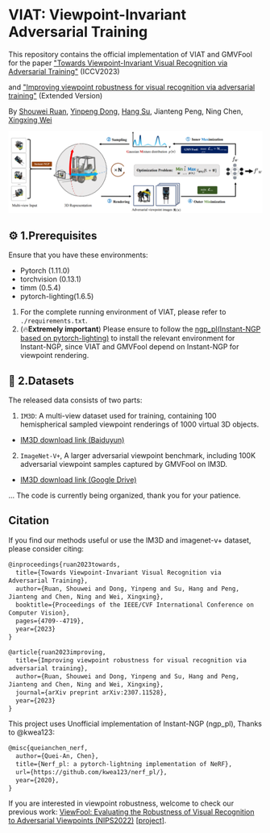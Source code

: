 # VIAT: Viewpoint-Invariant Adversarial Training
This repository contains the official implementation of VIAT and GMVFool for the paper ["Towards Viewpoint-Invariant Visual Recognition via Adversarial Training"](https://arxiv.org/pdf/2307.10235.pdf) (ICCV2023) 

and ["Improving viewpoint robustness for visual recognition via adversarial training"](https://scholar.google.cz/citations?view_op=view_citation&hl=zh-CN&user=1pggtuUAAAAJ&citation_for_view=1pggtuUAAAAJ:2osOgNQ5qMEC) (Extended Version)

By [Shouwei Ruan](https://heathcliff-saku.github.io/), [Yinpeng Dong](https://ml.cs.tsinghua.edu.cn/~yinpeng/), [Hang Su](https://www.suhangss.me/), Jianteng Peng, Ning Chen, [Xingxing Wei](https://sites.google.com/site/xingxingwei1988/)

![fig1](asset/framework.png)

## ⚙️ 1.Prerequisites
Ensure that you have these environments:
- Pytorch (1.11.0)
- torchvision (0.13.1)
- timm (0.5.4)
- pytorch-lighting(1.6.5)
  
1. For the complete running environment of VIAT, please refer to `./requirements.txt`.
2. (🔥**Extremely important**) Please ensure to follow the [ngp_pl(Instant-NGP based on pytorch-lighting)](https://github.com/kwea123/ngp_pl) to install the relevant environment for Instant-NGP, since VIAT and GMVFool depend on Instant-NGP for viewpoint rendering.

## 💾 2.Datasets
The released data consists of two parts: 
1. `IM3D`: A multi-view dataset used for training, containing 100 hemispherical sampled viewpoint renderings of 1000 virtual 3D objects.
- [IM3D download link (Baiduyun)]()

2. `ImageNet-V+`, A larger adversarial viewpoint benchmark, including 100K adversarial viewpoint samples captured by GMVFool on IM3D.
- [IM3D download link (Google Drive)](https://drive.google.com/file/d/1oxrWl4mRa_mEr-ByCMhyRWaQG8Wribo7/view)


... The code is currently being organized, thank you for your patience.


## Citation
If you find our methods useful or use the IM3D and imagenet-v+ dataset, please consider citing:

```
@inproceedings{ruan2023towards,
  title={Towards Viewpoint-Invariant Visual Recognition via Adversarial Training},
  author={Ruan, Shouwei and Dong, Yinpeng and Su, Hang and Peng, Jianteng and Chen, Ning and Wei, Xingxing},
  booktitle={Proceedings of the IEEE/CVF International Conference on Computer Vision},
  pages={4709--4719},
  year={2023}
}
```
```
@article{ruan2023improving,
  title={Improving viewpoint robustness for visual recognition via adversarial training},
  author={Ruan, Shouwei and Dong, Yinpeng and Su, Hang and Peng, Jianteng and Chen, Ning and Wei, Xingxing},
  journal={arXiv preprint arXiv:2307.11528},
  year={2023}
}
```
This project uses Unofficial implementation of Instant-NGP (ngp_pl), Thanks to @kwea123:

```
@misc{queianchen_nerf,
  author={Quei-An, Chen},
  title={Nerf_pl: a pytorch-lightning implementation of NeRF},
  url={https://github.com/kwea123/nerf_pl/},
  year={2020},
}
```

If you are interested in viewpoint robustness, welcome to check our previous work: [ViewFool: Evaluating the Robustness of Visual Recognition to Adversarial Viewpoints (NIPS2022)](https://proceedings.neurips.cc/paper_files/paper/2022/file/eee7ae5cf0c4356c2aeca400771791aa-Paper-Conference.pdf) [[project]](https://github.com/Heathcliff-saku/ViewFool_).


